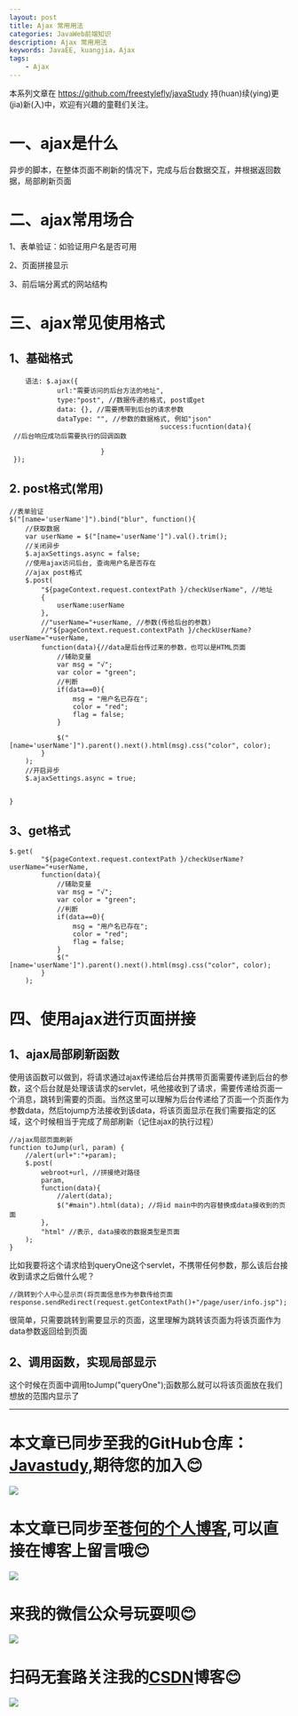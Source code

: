```yaml
---
layout: post
title: Ajax 常用用法
categories: JavaWeb前端知识
description: Ajax 常用用法
keywords: JavaEE, kuangjia，Ajax
tags:
	- Ajax
---
```


本系列文章在 <https://github.com/freestylefly/javaStudy> 持(huan)续(ying)更(jia)新(入)中，欢迎有兴趣的童鞋们关注。

# 一、ajax是什么

异步的脚本，在整体页面不刷新的情况下，完成与后台数据交互，并根据返回数据，局部刷新页面

# 二、ajax常用场合

1、表单验证：如验证用户名是否可用

2、页面拼接显示

3、前后端分离式的网站结构

# 三、ajax常见使用格式

## 1、基础格式

```
	语法: $.ajax({
	 		url:"需要访问的后台方法的地址",
	 		type:"post", //数据传递的格式, post或get
	 		data: {}, //需要携带到后台的请求参数
	 		dataType: "", //参数的数据格式, 例如"json"
	 								  success:fucntion(data){ 
 //后台响应成功后需要执行的回调函数
	 						
	 				   }
 });
```

## 2. post格式(常用)

```
//表单验证
$("[name='userName']").bind("blur", function(){
    //获取数据
	var userName = $("[name='userName']").val().trim();
	//关闭异步
	$.ajaxSettings.async = false;
	//使用ajax访问后台, 查询用户名是否存在
	//ajax post格式
	$.post(
		"${pageContext.request.contextPath }/checkUserName", //地址
		{
			userName:userName
		},
		//"userName="+userName, //参数(传给后台的参数)
		//"${pageContext.request.contextPath }/checkUserName?userName="+userName,
		function(data){//data是后台传过来的参数，也可以是HTML页面
			//辅助变量
			var msg = "√";
			var color = "green";
			//判断
			if(data==0){
				msg = "用户名已存在";
				color = "red";
				flag = false;
			}
			
			$("[name='userName']").parent().next().html(msg).css("color", color);
		}
	);
	//开启异步
	$.ajaxSettings.async = true;
    
    
}
```

## 3、get格式

```
$.get(
		"${pageContext.request.contextPath }/checkUserName?userName="+userName,
		function(data){
			//辅助变量
			var msg = "√";
			var color = "green";
			//判断
			if(data==0){
				msg = "用户名已存在";
				color = "red";
				flag = false;
			}
			$("[name='userName']").parent().next().html(msg).css("color", color);
		}
	);
```

# 四、使用ajax进行页面拼接

## 1、ajax局部刷新函数

使用该函数可以做到，将请求通过ajax传递给后台并携带页面需要传递到后台的参数，这个后台就是处理该请求的servlet，吼他接收到了请求，需要传递给页面一个消息，跳转到需要的页面。当然这里可以理解为后台传递给了页面一个页面作为参数data，然后tojump方法接收到该data，将该页面显示在我们需要指定的区域，这个时候相当于完成了局部刷新（记住ajax的执行过程）

```
//ajax局部页面刷新
function toJump(url, param) {
	//alert(url+":"+param);
	$.post(
		webroot+url, //拼接绝对路径
		param,
		function(data){
			//alert(data);
			$("#main").html(data); //将id main中的内容替换成data接收到的页面
		},
		"html" //表示, data接收的数据类型是页面
	);
}
```

比如我要将这个请求给到queryOne这个servlet，不携带任何参数，那么该后台接收到请求之后做什么呢？

```
//跳转到个人中心显示页(将页面信息作为参数传给页面
response.sendRedirect(request.getContextPath()+"/page/user/info.jsp");
```

很简单，只需要跳转到需要显示的页面，这里理解为跳转该页面为将该页面作为data参数返回给到页面

## 2、调用函数，实现局部显示

这个时候在页面中调用toJump("queryOne");函数那么就可以将该页面放在我们想放的范围内显示了

------
# 本文章已同步至我的GitHub仓库：<a href="https://github.com/freestylefly/javaStudy">Javastudy</a>,期待您的加入:blush:
<img src="http://pp8g2fyug.bkt.clouddn.com/github.jpg" width=""/>

# 本文章已同步至<a href="https://freestylefly.github.io/">苍何的个人博客</a>,可以直接在博客上留言哦:blush:
<img src="http://pp8g2fyug.bkt.clouddn.com/myblog..png" width=""/>

# 来我的微信公众号玩耍呗:blush:
<img src="http://pp8g2fyug.bkt.clouddn.com/weixingongzhonghao.jpg" width=""/>

# 扫码无套路关注我的<a href="https://blog.csdn.net/qq_43270074?orderby=UpdateTime">CSDN</a>博客:blush:
<img src="http://pp8g2fyug.bkt.clouddn.com/CSDN.png" width=""/>